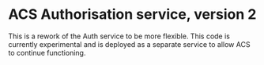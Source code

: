 # ACS Authorisation service, version 2

This is a rework of the Auth service to be more flexible. This code is
currently experimental and is deployed as a separate service to allow
ACS to continue functioning.
